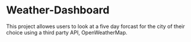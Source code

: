# Weather-Dashboard
This project allowes users to look at a five day forcast for the city of their choice using a third party API, OpenWeatherMap.
